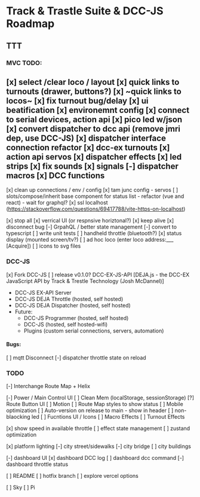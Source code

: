 # Track & Trastle Suite & DCC-JS Roadmap

## TTT

### MVC TODO:

[x] select /clear loco / layout
[x] quick links to turnouts (drawer, buttons?)
[x] ~quick links to locos~
[x] fix turnout bug/delay
[x] ui beatification
[x] environemnt config
[x] connect to serial devices, action api
[x] pico led w/json
[x] convert dispatcher to dcc api (remove jmri dep, use DCC-JS)
[x] dispatcher interface connection refactor
[x] dcc-ex turnouts
[x] action api servos
[x] dispatcher effects
[x] led strips
[x] fix sounds
[x] signals
[-] dispatcher macros
[x] DCC functions
--
[x] clean up connections / env / config
[x] tam junc config - servos 
[ ] slots/compose/inherit base component for status list - refactor (vue and react) - wait for graphql?
[x] ssl localhost (https://stackoverflow.com/questions/69417788/vite-https-on-localhost)

[x] stop all
[x] verrical UI (or respnsive horiztonal?)
[x] keep alive
[x] disconnect bug
[-] GrpahQL / better state management
[-] convert to typescript
[ ] write unit tests
[ ] handheld throttle (bluetooth?)
[x] status display (mounted screen/tv?)
[ ] ad hoc loco (enter loco address:___ [Acquire])
[ ] icons to svg files

### DCC-JS

[x] Fork DCC-JS
  [ ] release v0.1.0? DCC-EX-JS-API [DEJA.js - the DCC-EX JavaScript API by Track & Trestle Technology (Josh McDannel)]


  - DCC-JS EX-API Server
  - DCC-JS DEJA Throttle (hosted, self hosted)
  - DCC-JS DEJA Dispatcher (hosted, self hosted)
  - Future:
    - DCC-JS Programmer (hosted, self hosted)
    - DCC-JS (hosted, self hosted-wifi)
    - Plugins (custom serial connections, servers, automation)


#### Bugs:
[ ] mqtt Disconnect
[-] dispatcher throttle state on reload


### TODO

[-] Interchange Route Map + Helix

[-] Power / Main Control UI
[ ] Clean Mem (localStorage, sessionStorage)
[?] Route Button UI
[ ] Motion
[ ] Route Map styles to show status
[ ] Mobile optimization
[ ] Auto-version on release to main - show in header
[ ] non-blaocking led
[ ] Fucntions UI / Icons
[ ] Macro Effects
[ ] Turnout Effects

[x] show speed in available throttle
[ ] effect state management
[ ] zustand optimization

[x] platform lighting
[-] city street/sidewalks
[-] city bridge
[ ] city buildings

[-] dashboard UI
[x] dashboard DCC log
[ ] dashboard dcc command
[-] dashboard throttle status

[ ] README
[ ] hotfix branch
[ ] explore vercel options

[ ] Sky
[ ] Pi